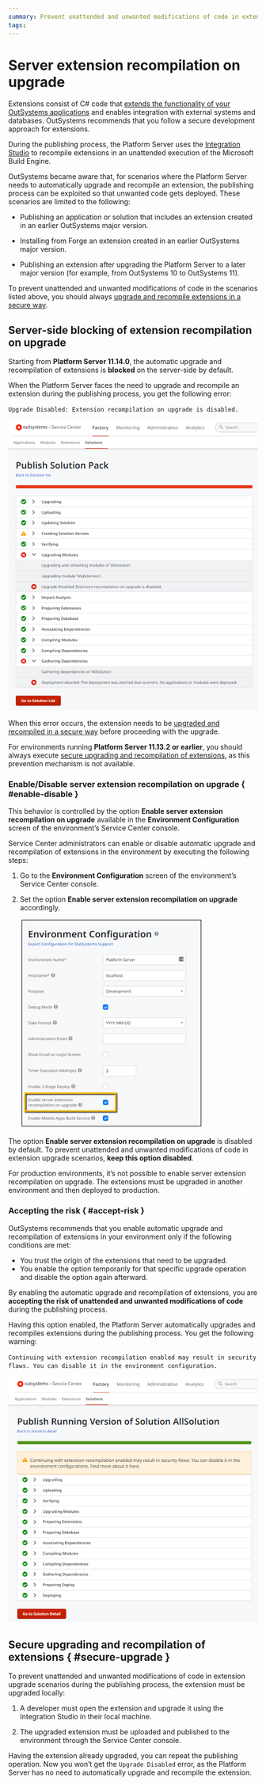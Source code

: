 ```yaml
---
summary: Prevent unattended and unwanted modifications of code in extension upgrade scenarios.
tags: 
---
```


# Server extension recompilation on upgrade

Extensions consist of C# code that [extends the functionality of your OutSystems applications](https://success.outsystems.com/Documentation/11/Extensibility_and_Integration/Extend_Logic_with_Your_Own_Code) and enables integration with external systems and databases. OutSystems recommends that you follow a secure development approach for extensions.

During the publishing process, the Platform Server uses the [Integration Studio](https://success.outsystems.com/Documentation/11/Reference/Integration_Studio) to recompile extensions in an unattended execution of the Microsoft Build Engine.

OutSystems became aware that, for scenarios where the Platform Server needs to automatically upgrade and recompile an extension, the publishing process can be exploited so that unwanted code gets deployed. These scenarios are limited to the following:

* Publishing an application or solution that includes an extension created in an earlier OutSystems major version.

* Installing from Forge an extension created in an earlier OutSystems major version.

* Publishing an extension after upgrading the Platform Server to a later major version (for example, from OutSystems 10 to OutSystems 11).

To prevent unattended and unwanted modifications of code in the scenarios listed above, you should always [upgrade and recompile extensions in a secure way](#secure-upgrade).

## Server-side blocking of extension recompilation on upgrade

Starting from **Platform Server 11.14.0**, the automatic upgrade and recompilation of extensions is **blocked** on the server-side by default.

When the Platform Server faces the need to upgrade and recompile an extension during the publishing process, you get the following error:

`Upgrade Disabled: Extension recompilation on upgrade is disabled.`

![upgrade disabled error](images/ext-recompilation-upgrade-disabled-error-sc.png)

When this error occurs, the extension needs to be [upgraded and recompiled in a secure way](#secure-upgrade) before proceeding with the upgrade.

<div class="info" markdown="1">

For environments running **Platform Server 11.13.2 or earlier**, you should always execute [secure upgrading and recompilation of extensions](#secure-upgrade), as this prevention mechanism is not available.

</div>

### Enable/Disable server extension recompilation on upgrade { #enable-disable }

This behavior is controlled by the option **Enable server extension recompilation on upgrade** available in the **Environment Configuration** screen of the environment’s Service Center console.

Service Center administrators can enable or disable automatic upgrade and recompilation of extensions in the environment by executing the following steps:

1. Go to the **Environment Configuration** screen of the environment’s Service Center console.

1. Set the option **Enable server extension recompilation on upgrade** accordingly.

    ![enable server extension recompilation](images/ext-recompilation-enable-sc.png)

The option **Enable server extension recompilation on upgrade** is disabled by default. To prevent unattended and unwanted modifications of code in extension upgrade scenarios, **keep this option disabled**.

<div class="info" markdown="1">

For production environments, it’s not possible to enable server extension recompilation on upgrade. The extensions must be upgraded in another environment and then deployed to production.

</div>

### Accepting the risk { #accept-risk }

OutSystems recommends that you enable automatic upgrade and recompilation of extensions in your environment only if the following conditions are met:

* You trust the origin of the extensions that need to be upgraded.
* You enable the option temporarily for that specific upgrade operation and disable the option again afterward.

<div class="warning" markdown="1">

By enabling the automatic upgrade and recompilation of extensions, you are **accepting the risk of unattended and unwanted modifications of code** during the publishing process.

</div>

Having this option enabled, the Platform Server automatically upgrades and recompiles extensions during the publishing process. You get the following warning:

`Continuing with extension recompilation enabled may result in security flaws. You can disable it in the environment configuration.`

![extension recompilation enabled warning](images/ext-recompilation-enabled-warning-sc.png)

## Secure upgrading and recompilation of extensions { #secure-upgrade }

To prevent unattended and unwanted modifications of code in extension upgrade scenarios during the publishing process, the extension must be upgraded locally:

1. A developer must open the extension and upgrade it using the Integration Studio in their local machine.

1. The upgraded extension must be uploaded and published to the environment through the Service Center console.

Having the extension already upgraded, you can repeat the publishing operation. Now you won’t get the `Upgrade Disabled` error, as the Platform Server has no need to automatically upgrade and recompile the extension.
